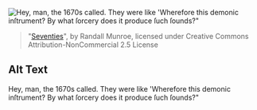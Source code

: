 ![Hey, man, the 1670s called. They were like 'Wherefore this demonic inſtrument? By what ſorcery does it produce ſuch ſounds?"](https://imgs.xkcd.com/comics/seventies.png)
> "[Seventies](https://xkcd.com/1072/)", by Randall Munroe, licensed under Creative Commons Attribution-NonCommercial 2.5 License

## Alt Text
Hey, man, the 1670s called. They were like 'Wherefore this demonic inſtrument? By what ſorcery does it produce ſuch ſounds?"
